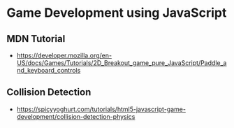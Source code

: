 # Game Development using JavaScript

## MDN Tutorial

- https://developer.mozilla.org/en-US/docs/Games/Tutorials/2D_Breakout_game_pure_JavaScript/Paddle_and_keyboard_controls

## Collision Detection

- https://spicyyoghurt.com/tutorials/html5-javascript-game-development/collision-detection-physics
